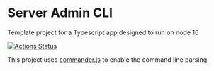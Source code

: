# Server Admin CLI

Template project for a Typescript app designed to run on node 16

[![Actions Status](https://github.com/MarkSFrancis/server-admin-cli/workflows/Build/badge.svg)](https://github.com/MarkSFrancis/server-admin-cli/actions)

This project uses [commander.js](https://github.com/tj/commander.js/) to enable the command line parsing
